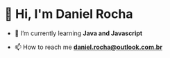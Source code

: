 <h1>👋 Hi, I'm Daniel Rocha</h1>

- 🌱 I’m currently learning **Java and Javascript**

- 📫 How to reach me **daniel.rocha@outlook.com.br**
